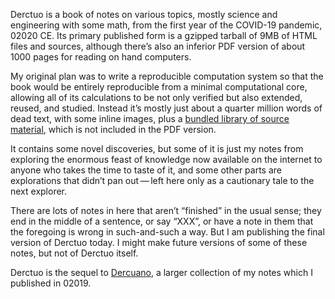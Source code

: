 Derctuo is a book of notes on various topics, mostly science and
engineering with some math, from the first year of the COVID-19
pandemic, 02020 CE.  Its primary published form is a gzipped tarball
of 9MB of HTML files and sources,
although there’s also an inferior PDF version of about
1000 pages for reading on hand computers.

My original plan was to write a reproducible
computation system so that the book would be entirely reproducible
from a minimal computational core, allowing all of its calculations to
be not only verified but also extended, reused, and studied.  Instead
it’s mostly just about a quarter million words of dead text, with some
inline images, plus a [bundled library of source
material](notes/library), which is not included in the PDF version.

It contains some novel discoveries, but some of it is just my notes
from exploring the enormous feast of knowledge now available on the
internet to anyone who takes the time to taste of it, and some other
parts are explorations that didn’t pan out — left here only as a
cautionary tale to the next explorer.

There are lots of notes in here that aren’t “finished” in the usual
sense; they end in the middle of a sentence, or say “XXX”, or have a
note in them that the foregoing is wrong in such-and-such a way.  But
I am publishing the final version of Derctuo today.  I might make
future versions of some of these notes, but not of Derctuo itself.

Derctuo is the sequel to
[Dercuano](http://canonical.org/~kragen/dercuano), a larger collection
of my notes which I published in 02019.
